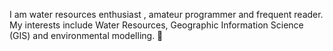 I am water resources enthusiast , amateur programmer and frequent reader. My interests include Water Resources, Geographic Information Science (GIS) and environmental modelling. :wolf: 

